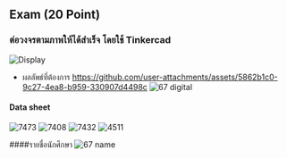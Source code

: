 ## Exam (20 Point) 
### ต่อวงจรตามภาพให้ได้สำเร็จ โดยใช้ Tinkercad
![Display](https://github.com/user-attachments/assets/c5a09b75-d047-4fd4-ae13-fb1771bec75e)
- ผลลัพธ์ที่ต้องการ
https://github.com/user-attachments/assets/5862b1c0-9c27-4ea8-b959-330907d4498c
![67 digital](https://github.com/user-attachments/assets/91a0b0fc-0ea3-4137-9fba-dad986501711)

#### Data sheet
![7473](https://github.com/user-attachments/assets/a7f01c1f-68bf-44ca-8168-3598d458b861)
![7408](https://github.com/user-attachments/assets/d8f00515-63a1-485a-aa58-fdee23e74e6f)
![7432](https://github.com/user-attachments/assets/60fe3371-7fb4-495f-9656-53f4509d4c47)
![4511](https://github.com/user-attachments/assets/cb5cae9f-39cb-4f30-ab30-05467e71e485)

####รายชื่อนักศึกษา
![67 name](https://github.com/user-attachments/assets/c39cf1e9-4441-421f-9e96-356906e0f8f6)
